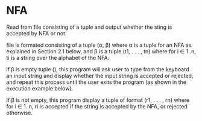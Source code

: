 # NFA
Read from file consisting of a tuple and output whether the sting is accepted by NFA or not.

file is formated consisting of a tuple (α, β) where α is a tuple for an NFA as
explained in Section 2.1 below, and β is a tuple (t1, . . . , tn) where for i ∈ 1..n, ti
is a string over the alphabet of the NFA.

if β is empty tuple (), this program will ask user to type from the keyboard an input string
and display whether the input string is accepted or rejected, and repeat this process until
the user exits the program (as shown in the execution example below). 

If β is not empty, this program display a tuple of format (r1, . . . , rn) where for i ∈ 1..n, ri
is accepted if the string is accepted by the NFA, or rejected otherwise.
